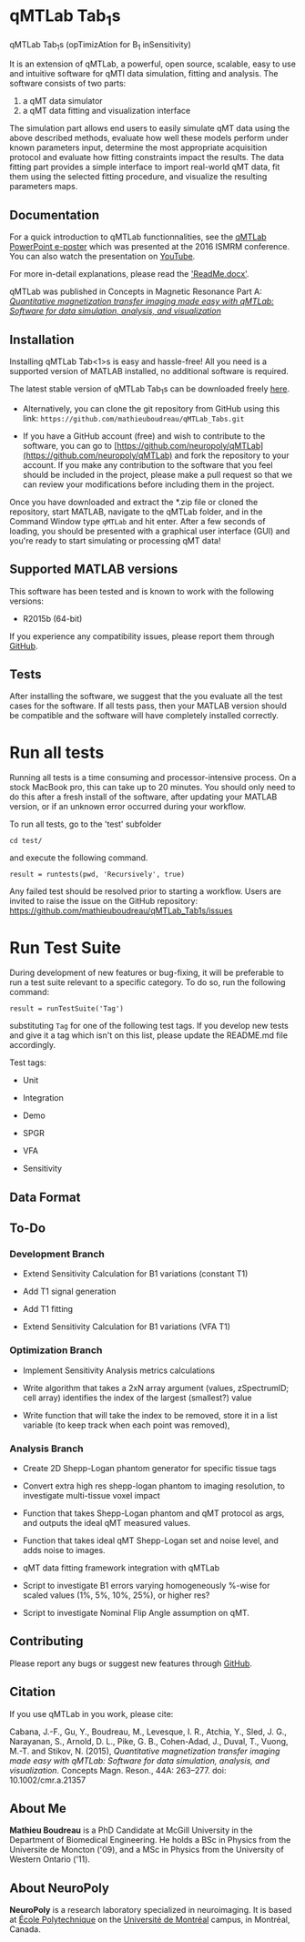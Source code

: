 # qMTLab Tab<sub>1</sub>s

qMTLab Tab<sub>1</sub>s (opTimizAtion for B<sub>1</sub> inSensitivity) 

It is an extension of qMTLab, a powerful, open source, scalable, easy to use and intuitive software for qMTI data simulation, fitting and analysis. The software consists of two parts:
1) a qMT data simulator
2) a qMT data fitting and visualization interface

The simulation part allows end users to easily simulate qMT data using the above described methods, evaluate how well these models perform under known parameters input, determine the most appropriate acquisition protocol and evaluate how fitting constraints impact the results. The data fitting part provides a simple interface to import real-world qMT data, fit them using the selected fitting procedure, and visualize the resulting parameters maps.

## Documentation

For a quick introduction to qMTLab functionnalities, see the [qMTLab PowerPoint e-poster](https://github.com/neuropoly/qMTLab/raw/master/qMTLab-Presentation.ppsx) which was presented at the 2016 ISMRM conference. You can also watch the presentation on [YouTube](https://youtu.be/WG0tVe-SFww).

For more in-detail explanations, please read the ['ReadMe.docx'](https://github.com/neuropoly/qMTLab/raw/master/ReadMe.docx).

qMTLab was published in Concepts in Magnetic Resonance Part A: [*Quantitative magnetization transfer imaging made easy with qMTLab: Software for data simulation, analysis, and visualization*](http://onlinelibrary.wiley.com/doi/10.1002/cmr.a.21357/abstract)

## Installation

Installing qMTLab Tab<1>s is easy and hassle-free! All you need is a supported version of MATLAB installed, no additional 
software is required. 

The latest stable version of qMTLab Tab<sub>1</sub>s can be downloaded freely [here](https://github.com/mathieuboudreau/qMTLab_Tabs/tarball/master).

* Alternatively, you can clone the git repository from GitHub using this link: `https://github.com/mathieuboudreau/qMTLab_Tabs.git` 

* If you have a GitHub account (free) and wish to contribute to the software, you can go to [https://github.com/neuropoly/qMTLab](https://github.com/neuropoly/qMTLab) and fork the repository to your account. If you make any contribution to the software that you feel should be included in the project, please make a pull request so that we can review your modifications before including them in the project.

Once you have downloaded and extract the *.zip file or cloned the repository, start MATLAB, navigate to the qMTLab folder, and in the Command Window type `qMTLab` and hit enter. After a few seconds of loading, you should be presented with a graphical user interface (GUI) and you're ready to start simulating or processing qMT data!

## Supported MATLAB versions

This software has been tested and is known to work with the following versions:

* R2015b (64-bit)

If you experience any compatibility issues, please report them through [GitHub](https://github.com/neuropoly/qMTLab/issues).

## Tests

After installing the software, we suggest that the you evaluate all the test cases for the software. If all tests pass, then
your MATLAB version should be compatible and the software will have completely installed correctly. 

# Run all tests

Running all tests is a time consuming and processor-intensive process. On a stock MacBook pro, this can take up to 20 
minutes. You should only need to do this after a fresh install of the software, after updating your MATLAB version, or if an 
unknown error occurred during your workflow.

To run all tests, go to the 'test' subfolder

`cd test/`

and execute the following command.

`result = runtests(pwd, 'Recursively', true)`

Any failed test should be resolved prior to starting a workflow. Users are invited to raise the issue on the GitHub
repository: https://github.com/mathieuboudreau/qMTLab_Tab1s/issues

# Run Test Suite

During development of new features or bug-fixing, it will be preferable to run a test suite relevant to a specific category.
To do so, run the following command:

`result = runTestSuite('Tag')`

substituting `Tag` for one of the following test tags. If you develop new tests and give it a tag which isn't on this list,
please update the README.md file accordingly.

Test tags:

* Unit

* Integration

* Demo

* SPGR

* VFA

* Sensitivity

## Data Format

## To-Do

### Development Branch

* Extend Sensitivity Calculation for B1 variations (constant T1)

* Add T1 signal generation

* Add T1 fitting

* Extend Sensitivity Calculation for B1 variations (VFA T1)

### Optimization Branch

* Implement Sensitivity Analysis metrics calculations

* Write algorithm that takes a 2xN array argument (values, zSpectrumID; cell array) identifies the index of the largest (smallest?) value

* Write function that will take the index to be removed, store it in a list variable (to keep track when each point was removed), 

### Analysis Branch

* Create 2D Shepp-Logan phantom generator for specific tissue tags

* Convert extra high res shepp-logan phantom to imaging resolution, to investigate multi-tissue voxel impact

* Function that takes Shepp-Logan phantom and qMT protocol as args, and outputs the ideal qMT measured values.

* Function that takes ideal qMT Shepp-Logan set and noise level, and adds noise to images.

* qMT data fitting framework integration with qMTLab

* Script to investigate B1 errors varying homogeneously %-wise for scaled values (1%, 5%, 10%, 25%), or higher res?

* Script to investigate Nominal Flip Angle assumption on qMT.


## Contributing

Please report any bugs or suggest new features through [GitHub](https://github.com/mathieuboudreau/qMTLab_Tabs/issues).

## Citation

If you use qMTLab in you work, please cite:

Cabana, J.-F., Gu, Y., Boudreau, M., Levesque, I. R., Atchia, Y., Sled, J. G., Narayanan, S., Arnold, D. L., Pike, G. B., Cohen-Adad, J., Duval, T., Vuong, M.-T. and Stikov, N. (2015), _Quantitative magnetization transfer imaging made easy with qMTLab: Software for data simulation, analysis, and visualization_. Concepts Magn. Reson., 44A: 263–277. doi: 10.1002/cmr.a.21357

## About Me

**Mathieu Boudreau** is a PhD Candidate at McGill University in the Department of Biomedical Engineering. He holds a BSc in 
Physics from the Universite de Moncton ('09), and a MSc in Physics from the University of Western Ontario ('11).

## About NeuroPoly

**NeuroPoly** is a research laboratory specialized in neuroimaging. It is based at [École Polytechnique](http://www.polymtl.ca) on the [Université de Montréal](http://www.umontreal.ca) campus, in Montréal, Canada.
